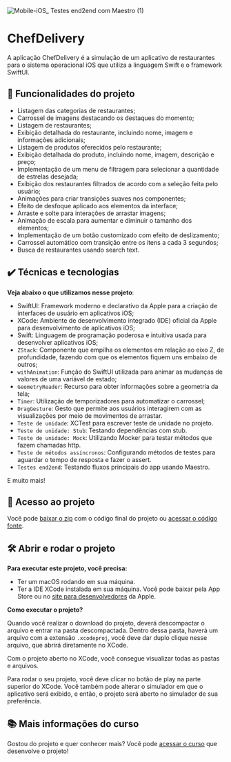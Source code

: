 ![Mobile-iOS_ Testes end2end com Maestro (1)](https://github.com/user-attachments/assets/8767d088-753c-4316-b831-32f2281485a9)

# ChefDelivery

A aplicação ChefDelivery é a simulação de um aplicativo de restaurantes para o sistema operacional iOS que utiliza a linguagem Swift e o framework SwiftUI.

## 🔨 Funcionalidades do projeto

- Listagem das categorias de restaurantes;
- Carrossel de imagens destacando os destaques do momento;
- Listagem de restaurantes;
- Exibição detalhada do restaurante, incluindo nome, imagem e informações adicionais;
- Listagem de produtos oferecidos pelo restaurante;
- Exibição detalhada do produto, incluindo nome, imagem, descrição e preço;
- Implementação de um menu de filtragem para selecionar a quantidade de estrelas desejada;
- Exibição dos restaurantes filtrados de acordo com a seleção feita pelo usuário;
- Animações para criar transições suaves nos componentes;
- Efeito de desfoque aplicado aos elementos da interface;
- Arraste e solte para interações de arrastar imagens;
- Animação de escala para aumentar e diminuir o tamanho dos elementos;
- Implementação de um botão customizado com efeito de deslizamento;
- Carrossel automático com transição entre os itens a cada 3 segundos;
- Busca de restaurantes usando search text.

## ✔️ Técnicas e tecnologias

**Veja abaixo o que utilizamos nesse projeto**:
- SwiftUI: Framework moderno e declarativo da Apple para a criação de interfaces de usuário em aplicativos iOS;
- XCode: Ambiente de desenvolvimento integrado (IDE) oficial da Apple para desenvolvimento de aplicativos iOS;
- Swift: Linguagem de programação poderosa e intuitiva usada para desenvolver aplicativos iOS;
- `ZStack`: Componente que empilha os elementos em relação ao eixo Z, de profundidade, fazendo com que os elementos fiquem uns embaixo de outros;
- `withAnimation`: Função do SwiftUI utilizada para animar as mudanças de valores de uma variável de estado;
- `GeometryReader`: Recurso para obter informações sobre a geometria da tela;
- `Timer`: Utilização de temporizadores para automatizar o carrossel;
- `DragGesture`: Gesto que permite aos usuários interagirem com as visualizações por meio de movimentos de arrastar.
- `Teste de unidade`: XCTest para escrever teste de unidade no projeto.
- `Teste de unidade: Stub`: Testando dependências com stub.
- `Teste de unidade: Mock`: Utilizando Mocker para testar métodos que fazem chamadas http.
- `Teste de métodos assíncronos`: Configurando métodos de testes para aguardar o tempo de resposta e fazer o assert.
- `Testes end2end`: Testando fluxos principais do app usando Maestro.

E muito mais! 
 
## 📁 Acesso ao projeto

Você pode [baixar o zip](https://github.com/AndriuCoelho/ios-chef-delivery-maestro-uitest/archive/refs/heads/main.zip) com o código final do projeto ou [acessar o código fonte](https://github.com/AndriuCoelho/ios-chef-delivery-maestro-uitest).

## 🛠️ Abrir e rodar o projeto

**Para executar este projeto, você precisa:**

- Ter um macOS rodando em sua máquina.
- Ter a IDE XCode instalada em sua máquina. Você pode baixar pela App Store ou no [site para desenvolvedores](https://developer.apple.com/download/all/) da Apple.

**Como executar o projeto?**

Quando você realizar o download do projeto, deverá descompactar o arquivo e entrar na pasta descompactada. Dentro dessa pasta, haverá um arquivo com a extensão `.xcodeproj`, você deve dar duplo clique nesse arquivo, que abrirá diretamente no XCode. 

Com o projeto aberto no XCode, você consegue visualizar todas as pastas e arquivos.

Para rodar o seu projeto, você deve clicar no botão de play na parte superior do XCode. Você também pode alterar o simulador em que o aplicativo será exibido, e então, o projeto será aberto no simulador de sua preferência.

## 📚 Mais informações do curso

Gostou do projeto e quer conhecer mais? Você pode [acessar o curso](https://cursos.alura.com.br/course/ios-swiftui-animacoes-drag-gesture) que desenvolve o projeto!

